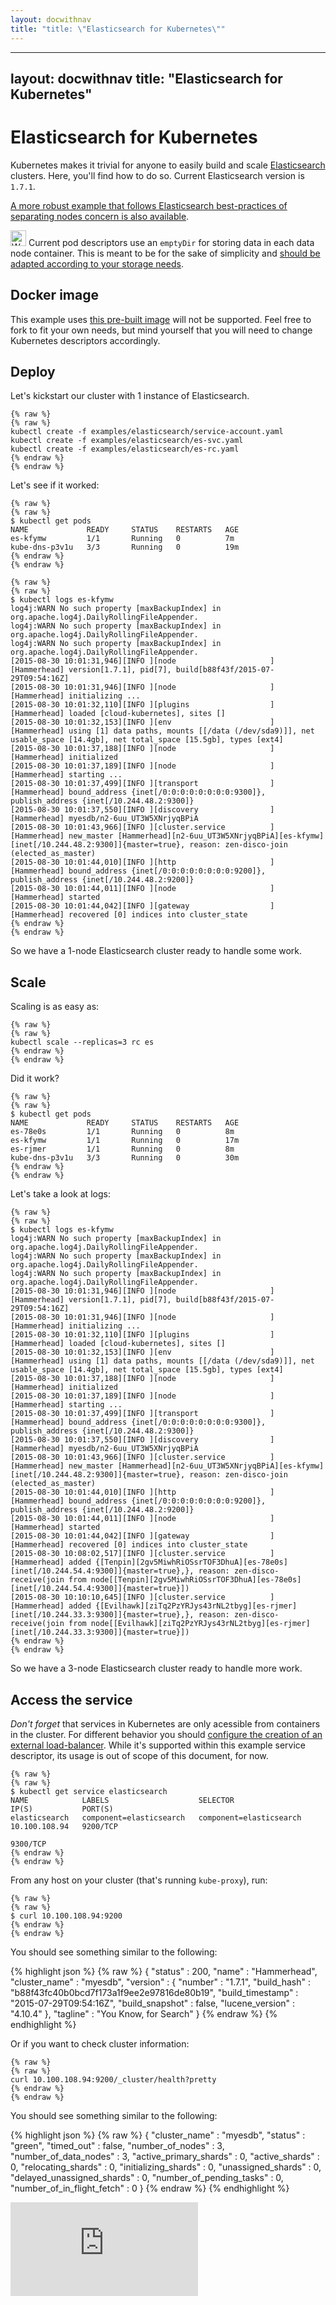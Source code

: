 ```yaml
---
layout: docwithnav
title: "title: \"Elasticsearch for Kubernetes\""
---
```

---
layout: docwithnav
title: "Elasticsearch for Kubernetes"
---
<!-- BEGIN MUNGE: UNVERSIONED_WARNING -->


<!-- END MUNGE: UNVERSIONED_WARNING -->

# Elasticsearch for Kubernetes

Kubernetes makes it trivial for anyone to easily build and scale [Elasticsearch](http://www.elasticsearch.org/) clusters. Here, you'll find how to do so.
Current Elasticsearch version is `1.7.1`.

[A more robust example that follows Elasticsearch best-practices of separating nodes concern is also available](production_cluster/README.html).

<img src="http://kubernetes.io/img/warning.png" alt="WARNING" width="25" height="25"> Current pod descriptors use an `emptyDir` for storing data in each data node container. This is meant to be for the sake of simplicity and [should be adapted according to your storage needs](../../docs/design/persistent-storage.html).

## Docker image

This example uses [this pre-built image](https://github.com/pires/docker-elasticsearch-kubernetes) will not be supported. Feel free to fork to fit your own needs, but mind yourself that you will need to change Kubernetes descriptors accordingly.

## Deploy

Let's kickstart our cluster with 1 instance of Elasticsearch.

```
{% raw %}
{% raw %}
kubectl create -f examples/elasticsearch/service-account.yaml
kubectl create -f examples/elasticsearch/es-svc.yaml
kubectl create -f examples/elasticsearch/es-rc.yaml
{% endraw %}
{% endraw %}
```

Let's see if it worked:

```
{% raw %}
{% raw %}
$ kubectl get pods
NAME             READY     STATUS    RESTARTS   AGE
es-kfymw         1/1       Running   0          7m
kube-dns-p3v1u   3/3       Running   0          19m
{% endraw %}
{% endraw %}
```

```
{% raw %}
{% raw %}
$ kubectl logs es-kfymw
log4j:WARN No such property [maxBackupIndex] in org.apache.log4j.DailyRollingFileAppender.
log4j:WARN No such property [maxBackupIndex] in org.apache.log4j.DailyRollingFileAppender.
log4j:WARN No such property [maxBackupIndex] in org.apache.log4j.DailyRollingFileAppender.
[2015-08-30 10:01:31,946][INFO ][node                     ] [Hammerhead] version[1.7.1], pid[7], build[b88f43f/2015-07-29T09:54:16Z]
[2015-08-30 10:01:31,946][INFO ][node                     ] [Hammerhead] initializing ...
[2015-08-30 10:01:32,110][INFO ][plugins                  ] [Hammerhead] loaded [cloud-kubernetes], sites []
[2015-08-30 10:01:32,153][INFO ][env                      ] [Hammerhead] using [1] data paths, mounts [[/data (/dev/sda9)]], net usable_space [14.4gb], net total_space [15.5gb], types [ext4]
[2015-08-30 10:01:37,188][INFO ][node                     ] [Hammerhead] initialized
[2015-08-30 10:01:37,189][INFO ][node                     ] [Hammerhead] starting ...
[2015-08-30 10:01:37,499][INFO ][transport                ] [Hammerhead] bound_address {inet[/0:0:0:0:0:0:0:0:9300]}, publish_address {inet[/10.244.48.2:9300]}
[2015-08-30 10:01:37,550][INFO ][discovery                ] [Hammerhead] myesdb/n2-6uu_UT3W5XNrjyqBPiA
[2015-08-30 10:01:43,966][INFO ][cluster.service          ] [Hammerhead] new_master [Hammerhead][n2-6uu_UT3W5XNrjyqBPiA][es-kfymw][inet[/10.244.48.2:9300]]{master=true}, reason: zen-disco-join (elected_as_master)
[2015-08-30 10:01:44,010][INFO ][http                     ] [Hammerhead] bound_address {inet[/0:0:0:0:0:0:0:0:9200]}, publish_address {inet[/10.244.48.2:9200]}
[2015-08-30 10:01:44,011][INFO ][node                     ] [Hammerhead] started
[2015-08-30 10:01:44,042][INFO ][gateway                  ] [Hammerhead] recovered [0] indices into cluster_state
{% endraw %}
{% endraw %}
```

So we have a 1-node Elasticsearch cluster ready to handle some work.

## Scale

Scaling is as easy as:

```
{% raw %}
{% raw %}
kubectl scale --replicas=3 rc es
{% endraw %}
{% endraw %}
```

Did it work?

```
{% raw %}
{% raw %}
$ kubectl get pods
NAME             READY     STATUS    RESTARTS   AGE
es-78e0s         1/1       Running   0          8m
es-kfymw         1/1       Running   0          17m
es-rjmer         1/1       Running   0          8m
kube-dns-p3v1u   3/3       Running   0          30m
{% endraw %}
{% endraw %}
```

Let's take a look at logs:

```
{% raw %}
{% raw %}
$ kubectl logs es-kfymw
log4j:WARN No such property [maxBackupIndex] in org.apache.log4j.DailyRollingFileAppender.
log4j:WARN No such property [maxBackupIndex] in org.apache.log4j.DailyRollingFileAppender.
log4j:WARN No such property [maxBackupIndex] in org.apache.log4j.DailyRollingFileAppender.
[2015-08-30 10:01:31,946][INFO ][node                     ] [Hammerhead] version[1.7.1], pid[7], build[b88f43f/2015-07-29T09:54:16Z]
[2015-08-30 10:01:31,946][INFO ][node                     ] [Hammerhead] initializing ...
[2015-08-30 10:01:32,110][INFO ][plugins                  ] [Hammerhead] loaded [cloud-kubernetes], sites []
[2015-08-30 10:01:32,153][INFO ][env                      ] [Hammerhead] using [1] data paths, mounts [[/data (/dev/sda9)]], net usable_space [14.4gb], net total_space [15.5gb], types [ext4]
[2015-08-30 10:01:37,188][INFO ][node                     ] [Hammerhead] initialized
[2015-08-30 10:01:37,189][INFO ][node                     ] [Hammerhead] starting ...
[2015-08-30 10:01:37,499][INFO ][transport                ] [Hammerhead] bound_address {inet[/0:0:0:0:0:0:0:0:9300]}, publish_address {inet[/10.244.48.2:9300]}
[2015-08-30 10:01:37,550][INFO ][discovery                ] [Hammerhead] myesdb/n2-6uu_UT3W5XNrjyqBPiA
[2015-08-30 10:01:43,966][INFO ][cluster.service          ] [Hammerhead] new_master [Hammerhead][n2-6uu_UT3W5XNrjyqBPiA][es-kfymw][inet[/10.244.48.2:9300]]{master=true}, reason: zen-disco-join (elected_as_master)
[2015-08-30 10:01:44,010][INFO ][http                     ] [Hammerhead] bound_address {inet[/0:0:0:0:0:0:0:0:9200]}, publish_address {inet[/10.244.48.2:9200]}
[2015-08-30 10:01:44,011][INFO ][node                     ] [Hammerhead] started
[2015-08-30 10:01:44,042][INFO ][gateway                  ] [Hammerhead] recovered [0] indices into cluster_state
[2015-08-30 10:08:02,517][INFO ][cluster.service          ] [Hammerhead] added {[Tenpin][2gv5MiwhRiOSsrTOF3DhuA][es-78e0s][inet[/10.244.54.4:9300]]{master=true},}, reason: zen-disco-receive(join from node[[Tenpin][2gv5MiwhRiOSsrTOF3DhuA][es-78e0s][inet[/10.244.54.4:9300]]{master=true}])
[2015-08-30 10:10:10,645][INFO ][cluster.service          ] [Hammerhead] added {[Evilhawk][ziTq2PzYRJys43rNL2tbyg][es-rjmer][inet[/10.244.33.3:9300]]{master=true},}, reason: zen-disco-receive(join from node[[Evilhawk][ziTq2PzYRJys43rNL2tbyg][es-rjmer][inet[/10.244.33.3:9300]]{master=true}])
{% endraw %}
{% endraw %}
```

So we have a 3-node Elasticsearch cluster ready to handle more work.

## Access the service

*Don't forget* that services in Kubernetes are only acessible from containers in the cluster. For different behavior you should [configure the creation of an external load-balancer](http://kubernetes.io/v1.0/docs/user-guide/services.html#type-loadbalancer). While it's supported within this example service descriptor, its usage is out of scope of this document, for now.

```
{% raw %}
{% raw %}
$ kubectl get service elasticsearch
NAME            LABELS                    SELECTOR                  IP(S)           PORT(S)
elasticsearch   component=elasticsearch   component=elasticsearch   10.100.108.94   9200/TCP
                                                                                    9300/TCP
{% endraw %}
{% endraw %}
```

From any host on your cluster (that's running `kube-proxy`), run:

```
{% raw %}
{% raw %}
$ curl 10.100.108.94:9200
{% endraw %}
{% endraw %}
```

You should see something similar to the following:


{% highlight json %}
{% raw %}
{
  "status" : 200,
  "name" : "Hammerhead",
  "cluster_name" : "myesdb",
  "version" : {
    "number" : "1.7.1",
    "build_hash" : "b88f43fc40b0bcd7f173a1f9ee2e97816de80b19",
    "build_timestamp" : "2015-07-29T09:54:16Z",
    "build_snapshot" : false,
    "lucene_version" : "4.10.4"
  },
  "tagline" : "You Know, for Search"
}
{% endraw %}
{% endhighlight %}

Or if you want to check cluster information:


```
{% raw %}
{% raw %}
curl 10.100.108.94:9200/_cluster/health?pretty
{% endraw %}
{% endraw %}
```

You should see something similar to the following:

{% highlight json %}
{% raw %}
{
  "cluster_name" : "myesdb",
  "status" : "green",
  "timed_out" : false,
  "number_of_nodes" : 3,
  "number_of_data_nodes" : 3,
  "active_primary_shards" : 0,
  "active_shards" : 0,
  "relocating_shards" : 0,
  "initializing_shards" : 0,
  "unassigned_shards" : 0,
  "delayed_unassigned_shards" : 0,
  "number_of_pending_tasks" : 0,
  "number_of_in_flight_fetch" : 0
}
{% endraw %}
{% endhighlight %}



<!-- BEGIN MUNGE: IS_VERSIONED -->
<!-- TAG IS_VERSIONED -->
<!-- END MUNGE: IS_VERSIONED -->


<!-- BEGIN MUNGE: GENERATED_ANALYTICS -->
[![Analytics](https://kubernetes-site.appspot.com/UA-36037335-10/GitHub/examples/elasticsearch/README.md?pixel)]()
<!-- END MUNGE: GENERATED_ANALYTICS -->



